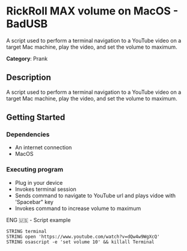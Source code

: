 # RickRoll MAX volume on MacOS - BadUSB

A script used to perform a terminal navigation to a YouTube video on a target Mac machine, play the video, and set the volume to maximum.

**Category**: Prank

## Description

A script used to perform a terminal navigation to a YouTube video on a target Mac machine, play the video, and set the volume to maximum.

## Getting Started

### Dependencies

* An internet connection
* MacOS

### Executing program

* Plug in your device
* Invokes terminal session
* Sends command to navigate to YouTube url and plays vidoe with 'Spacebar" key
* Invokes command to increase volume to maximum

ENG 🇺🇸 - Script example
```
STRING terminal
STRING open 'https://www.youtube.com/watch?v=dQw4w9WgXcQ'
STRING osascript -e 'set volume 10' && killall Terminal
```
